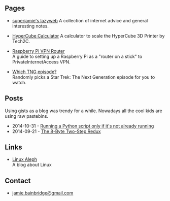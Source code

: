 ## Pages

*   [superjamie's lazyweb](https://github.com/superjamie/lazyweb/wiki)
    A collection of internet advice and general interesting notes.

*   [HyperCube Calculator](http://superjamie.github.io/hypercube.html)
    A calculator to scale the HyperCube 3D Printer by Tech2C.

*   [Raspberry Pi VPN Router](https://gist.github.com/superjamie/ac55b6d2c080582a3e64)  
    A guide to setting up a Raspberry Pi as a "router on a stick" to PrivateInternetAccess VPN.

*   [Which TNG episode?](http://superjamie.github.io/tng.html)  
    Randomly picks a Star Trek: The Next Generation episode for you to watch.

## Posts

Using gists as a blog was trendy for a while. Nowadays all the cool kids are using raw pastebins.

*   2014-10-31 - [Running a Python script only if it's not already running](https://gist.github.com/superjamie/9c5672722a1f3d84a692)
*   2014-09-21 - [The 8-Byte Two-Step Redux](https://gist.github.com/superjamie/72f7bf3b6a22371d24f7)

## Links

*   [Linux Aleph](http://linuxaleph.blogspot.com/)  
    A blog about Linux

## Contact

*   <jamie.bainbridge@gmail.com>
